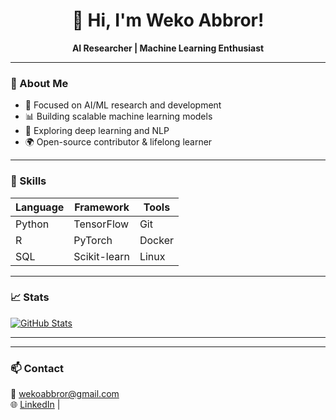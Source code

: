 <h1 align="center">
  👋 Hi, I'm Weko Abbror!
</h1>

<p align="center">
  <strong>AI Researcher | Machine Learning Enthusiast</strong>
</p>

---

### 🧠 About Me
- 🔬 Focused on AI/ML research and development
- 📊 Building scalable machine learning models
- 🤖 Exploring deep learning and NLP
- 🌍 Open-source contributor & lifelong learner

---

### 💼 Skills
| Language | Framework | Tools |
|---------|-----------|-------|
| Python  | TensorFlow | Git   |
| R       | PyTorch    | Docker |
| SQL     | Scikit-learn | Linux |

---

### 📈 Stats
[![GitHub Stats](https://github-readme-stats.vercel.app/api?username=WEKOOO&show_icons=true&theme=radical )](https://github.com/anuraghazra/github-readme-stats )

---

---

### 📫 Contact
📧 wekoabbror@gmail.com  
🌐 [LinkedIn](https://www.linkedin.com/in/weko-abbror/ ) | 
